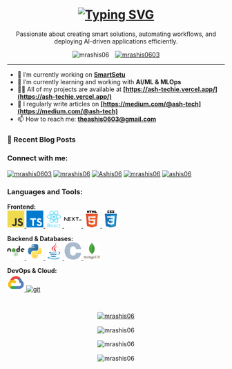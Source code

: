 <h1 align="center">
  <a href="https://ash-techie.vercel.app/">
    <img src="https://readme-typing-svg.herokuapp.com?font=Jetbrains+mono&size=30&pause=150&color=00BFFF&center=true&vCenter=true&width=435&lines=Hi+there+%F0%9F%91%8B;I'm+Ashis+Kumar+Rai;AI%2FML+%26+MLOps+Enthusiast;Full+Stack+Developer;DevOps+Practitioner" alt="Typing SVG" />
  </a>
</h1>

<p align="center">Passionate about creating smart solutions, automating workflows, and deploying AI-driven applications efficiently.</p>

<p align="center"> 
  <img src="https://komarev.com/ghpvc/?username=mrashis06&label=Profile%20views&color=0e75b6&style=flat" alt="mrashis06" /> 
  <a href="https://twitter.com/mrashis0603" target="blank" style="margin-left: 10px;">
    <img src="https://img.shields.io/twitter/follow/mrashis0603?logo=twitter&style=for-the-badge" alt="mrashis0603" />
  </a> 
</p>

---

- 🔭 I’m currently working on **[SmartSetu](https://smart-setu.vercel.app/)**
- 🌱 I’m currently learning and working with **AI/ML & MLOps**
- 👨‍💻 All of my projects are available at **[https://ash-techie.vercel.app/](https://ash-techie.vercel.app/)**
- 📝 I regularly write articles on **[https://medium.com/@ash-tech](https://medium.com/@ash-tech)**
- 📫 How to reach me: **theashis0603@gmail.com**

<h3 align="left">📰 Recent Blog Posts</h3>

<h3 align="left">Connect with me:</h3>
<p align="left">
  <a href="https://twitter.com/mrashis0603" target="blank"><img align="center" src="https://raw.githubusercontent.com/rahuldkjain/github-profile-readme-generator/master/src/images/icons/Social/twitter.svg" alt="mrashis0603" height="30" width="40" /></a>
  <a href="https://www.linkedin.com/in/mrashis06/" target="blank"><img align="center" src="https://raw.githubusercontent.com/rahuldkjain/github-profile-readme-generator/master/src/images/icons/Social/linked-in-alt.svg" alt="mrashis06" height="30" width="40" /></a>
  <a href="https://leetcode.com/u/Ashis06/" target="blank"><img align="center" src="https://raw.githubusercontent.com/rahuldkjain/github-profile-readme-generator/master/src/images/icons/Social/leet-code.svg" alt="Ashis06" height="30" width="40" /></a>
  <a href="https://www.geeksforgeeks.org/user/mrashis06/" target="blank"><img align="center" src="https://raw.githubusercontent.com/rahuldkjain/github-profile-readme-generator/master/src/images/icons/Social/geeks-for-geeks.svg" alt="mrashis06" height="30" width="40" /></a>
  <a href="https://devfolio.co/@ashis06" target="blank"><img align="center" src="https://api.iconify.design/simple-icons:devfolio.svg?color=white" alt="ashis06" height="30" width="40" /></a>
</p>

<h3 align="left">Languages and Tools:</h3>
<p align="left">
  <strong>Frontend:</strong><br>
  <a href="https://developer.mozilla.org/en-US/docs/Web/JavaScript" target="_blank" rel="noreferrer"> <img src="https://raw.githubusercontent.com/devicons/devicon/master/icons/javascript/javascript-original.svg" alt="javascript" width="40" height="40"/> </a> 
  <a href="https://www.typescriptlang.org/" target="_blank" rel="noreferrer"> <img src="https://raw.githubusercontent.com/devicons/devicon/master/icons/typescript/typescript-original.svg" alt="typescript" width="40" height="40"/> </a> 
  <a href="https://reactjs.org/" target="_blank" rel="noreferrer"> <img src="https://raw.githubusercontent.com/devicons/devicon/master/icons/react/react-original-wordmark.svg" alt="react" width="40" height="40"/> </a>
  <a href="https://nextjs.org/" target="_blank" rel="noreferrer"> <img src="https://raw.githubusercontent.com/devicons/devicon/master/icons/nextjs/nextjs-original-wordmark.svg" alt="nextjs" width="40" height="40"/> </a>
  <a href="https://www.w3.org/html/" target="_blank" rel="noreferrer"> <img src="https://raw.githubusercontent.com/devicons/devicon/master/icons/html5/html5-original-wordmark.svg" alt="html5" width="40" height="40"/> </a> 
  <a href="https://www.w3schools.com/css/" target="_blank" rel="noreferrer"> <img src="https://raw.githubusercontent.com/devicons/devicon/master/icons/css3/css3-original-wordmark.svg" alt="css3" width="40" height="40"/> </a> 
</p>
<p align="left">
  <strong>Backend & Databases:</strong><br>
  <a href="https://nodejs.org" target="_blank" rel="noreferrer"> <img src="https://raw.githubusercontent.com/devicons/devicon/master/icons/nodejs/nodejs-original-wordmark.svg" alt="nodejs" width="40" height="40"/> </a>
  <a href="https://www.python.org" target="_blank" rel="noreferrer"> <img src="https://raw.githubusercontent.com/devicons/devicon/master/icons/python/python-original.svg" alt="python" width="40" height="40"/> </a>
  <a href="https://www.java.com" target="_blank" rel="noreferrer"> <img src="https://raw.githubusercontent.com/devicons/devicon/master/icons/java/java-original.svg" alt="java" width="40" height="40"/> </a>
  <a href="https://www.cprogramming.com/" target="_blank" rel="noreferrer"> <img src="https://raw.githubusercontent.com/devicons/devicon/master/icons/c/c-original.svg" alt="c" width="40" height="40"/> </a>
  <a href="https://www.mongodb.com/" target="_blank" rel="noreferrer"> <img src="https://raw.githubusercontent.com/devicons/devicon/master/icons/mongodb/mongodb-original-wordmark.svg" alt="mongodb" width="40" height="40"/> </a>
</p>
<p align="left">
  <strong>DevOps & Cloud:</strong><br>
  <a href="https://cloud.google.com" target="_blank" rel="noreferrer"> <img src="https://raw.githubusercontent.com/devicons/devicon/master/icons/googlecloud/googlecloud-original.svg" alt="gcp" width="40" height="40"/> </a>
  <a href="https://git-scm.com/" target="_blank" rel="noreferrer"> <img src="https://www.vectorlogo.zone/logos/git-scm/git-scm-icon.svg" alt="git" width="40" height="40"/> </a> 
</p>

<br>

<p align="center">
  <a href="https://github.com/ryo-ma/github-profile-trophy"><img src="https://github-profile-trophy.vercel.app/?username=mrashis06" alt="mrashis06" /></a>
</p>

<p align="center">
  <img align="center" src="https://github-readme-stats.vercel.app/api/top-langs?username=mrashis06&show_icons=true&locale=en&layout=compact&theme=tokyonight" alt="mrashis06" />
</p>
<p align="center">
  <img align="center" src="https://github-readme-stats.vercel.app/api?username=mrashis06&show_icons=true&locale=en&theme=tokyonight" alt="mrashis06" />
</p>
<p align="center">
  <img align="center" src="https://github-readme-streak-stats.herokuapp.com/?user=mrashis06&theme=tokyonight" alt="mrashis06" />
</p>
